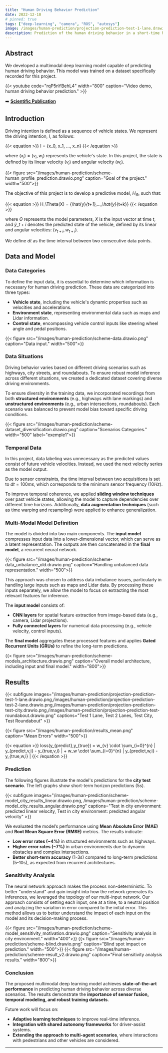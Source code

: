 ```yaml
---
title: "Human Driving Behavior Prediction"
date: 2022-12-10
# pinned: true
tags: ["deep-learning", "camera", "ROS", "autosys"]
image: /images/human-prediction/projection-prediction-test-1-lane.drawio.png
description: Prediction of the human driving behavior in a short-time horizon, depending on previous state of the vehicle. Exploiting deep-learning model, based on multi sensors.
---
```


## Abstract

We developed a multimodal deep learning model capable of predicting human driving behavior. This model was trained on a dataset specifically recorded for this project.

{{< youtube code="rqP5nYBehL4" width="800" caption="Video demo, human driving behavior prediction." >}}

➡️ **[Scientific Publication](/articles/human-driving-prediction/)**

## Introduction

Driving intention is defined as a sequence of vehicle states. We represent the driving intention, $I$, as follows:

{{< equation >}}
I = \{x_0, x_1, ..., x_n\}
{{< /equation >}}

where $(x_i) = (v_i, w_i)$ represents the vehicle's state. In this project, the state is defined by its linear velocity ($v_i$) and angular velocity ($w_i$).

{{< figure src="/images/human-prediction/scheme-human_profile_prediction.drawio.png" caption="Goal of the project." width="500">}}

The objective of this project is to develop a predictive model, $H_\Theta$, such that:

{{< equation >}}
H_\Theta(X) = \{\hat{y}_{t+1},...,\hat{y}_{t+k}\}
{{< /equation >}}

where $\Theta$ represents the model parameters, $X$ is the input vector at time $t$, and $\hat{y}\_{t+i}$ denotes the predicted state of the vehicle, defined by its linear and angular velocities: $(v_{t+i}, w_{t+i})$.

We define $dt$ as the time interval between two consecutive data points.

## Data and Model  

### Data Categories

To define the input data, it is essential to determine which information is necessary for human driving prediction. These data are categorized into three types:
- **Vehicle state**, including the vehicle's dynamic properties such as velocities and accelerations.
- **Environment state**, representing environmental data such as maps and Lidar information.
- **Control state**, encompassing vehicle control inputs like steering wheel angle and pedal positions.

{{< figure src="/images/human-prediction/scheme-data.drawio.png" caption="Data input." width="500">}}

### Data Situations

Driving behavior varies based on different driving scenarios such as highways, city streets, and roundabouts. To ensure robust model inference across different situations, we created a dedicated dataset covering diverse driving environments.

To ensure diversity in the training data, we incorporated recordings from both **structured environments** (e.g., highways with lane markings) and **unstructured environments** (e.g., urban intersections, roundabouts). Each scenario was balanced to prevent model bias toward specific driving conditions.

{{< figure src="/images/human-prediction/scheme-dataset_diversification.drawio.png" caption="Scenarios Categories." width="500" label="exemple1">}}

### Temporal Data

In this project, data labeling was unnecessary as the predicted values consist of future vehicle velocities. Instead, we used the next velocity series as the model output.

Due to sensor constraints, the time interval between two acquisitions is set to $dt = 100ms$, which corresponds to the minimum sensor frequency ($10 Hz$).

To improve temporal coherence, we applied **sliding window techniques** over past vehicle states, allowing the model to capture dependencies over different time horizons. Additionally, **data augmentation techniques** (such as time warping and resampling) were applied to enhance generalization.

### Multi-Modal Model Definition  

The model is divided into two main components. The **input model** compresses input data into a lower-dimensional vector, which can serve as a latent representation. The outputs are then concatenated in the **final model**, a recurrent neural network.

{{< figure src="/images/human-prediction/scheme-data_unbalance_old.drawio.png" caption="Handling unbalanced data representation." width="500">}}

This approach was chosen to address data imbalance issues, particularly in handling large inputs such as maps and Lidar data. By processing these inputs separately, we allow the model to focus on extracting the most relevant features for inference.

The **input model** consists of:
- **CNN layers** for spatial feature extraction from image-based data (e.g., camera, Lidar projections).
- **Fully connected layers** for numerical data processing (e.g., vehicle velocity, control inputs).

The **final model** aggregates these processed features and applies **Gated Recurrent Units (GRUs)** to refine the long-term predictions.

{{< figure src="/images/human-prediction/scheme-models_architecture.drawio.png" caption="Overall model architecture, including input and final model." width="800">}}

## Results

{{< subfigure images="/images/human-prediction/projection-prediction-test-1-lane.drawio.png,/images/human-prediction/projection-prediction-test-2-lane.drawio.png,/images/human-prediction/projection-prediction-test-city.drawio.png,/images/human-prediction/projection-prediction-test-roundabout.drawio.png" captions="Test 1 Lane, Test 2 Lanes, Test City, Test Roundabout" >}}

{{< figure src="/images/human-prediction/results_mean.png" caption="Mean Errors" width="500">}}

{{< equation >}}
        loss(y_{predict},y_{true}) = w_{v} \cdot \sum_{i=0}^{n} | y_{predict,v,i} - y_{true,v,i} | + w_w \cdot \sum_{i=0}^{n} | y_{predict,w,i} - y_{true,w,i} |
{{< /equation >}}

### Prediction  

The following figures illustrate the model's predictions for the **city test scenario**. The left graphs show short-term horizon predictions ($5s$).

{{< subfigure images="/images/human-prediction/scheme-model_city_results_linear.drawio.png, /images/human-prediction/scheme-model_city_results_angular.drawio.png" captions="Test in city environment: predicted linear velocity, Test in city environment: predicted angular velocity" >}}

We evaluated the model’s performance using **Mean Absolute Error (MAE)** and **Root Mean Square Error (RMSE)** metrics. The results indicate:
- **Low error rates (~4%)** in structured environments such as highways.
- **Higher error rates (~7%)** in urban environments due to dynamic obstacles and complex intersections.
- **Better short-term accuracy** (1-3s) compared to long-term predictions (5-10s), as expected from recurrent architectures.

### Sensitivity Analysis

The neural network approach makes the process non-deterministic. To better "understand" and gain insight into how the network generates its inferences, we leveraged the topology of our multi-input network. Our approach consists of setting each input, one at a time, to a neutral position and analyzing the variation in error compared to the initial error. This method allows us to better understand the impact of each input on the model and its decision-making process.

{{< figure src="/images/human-prediction/scheme-model_sensitivity_motivation.drawio.png" caption="Sensitivity analysis in city environment." width="400">}}
{{< figure src="/images/human-prediction/scheme-blind.drawio.png" caption="Blind spot impact on prediction." width="500">}}
{{< figure src="/images/human-prediction/scheme-result_v2.drawio.png" caption="Final sensitivity analysis results." width="800">}}

### Conclusion  

The proposed multimodal deep learning model achieves **state-of-the-art performance** in predicting human driving behavior across diverse scenarios. The results demonstrate the **importance of sensor fusion, temporal modeling, and robust training datasets**.

Future work will focus on:
- **Adaptive learning techniques** to improve real-time inference.
- **Integration with shared autonomy frameworks** for driver-assist systems.
- **Extending the approach to multi-agent scenarios**, where interactions with pedestrians and other vehicles are considered.

---
